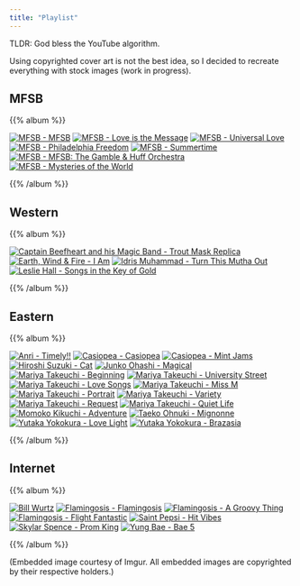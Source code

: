 ```yaml
---
title: "Playlist"
---
```


TLDR: God bless the YouTube algorithm.

Using copyrighted cover art is not the best idea, so I decided to
recreate everything with stock images (work in progress).

## MFSB

{{% album %}}

[![MFSB - MFSB](/images/cover-art/mfsb-mfsb.jpg)](https://www.discogs.com/MFSB-MFSB/master/114831)
[![MFSB - Love is the Message](https://i.imgur.com/CgZ0XPR.jpg)](https://www.discogs.com/MFSB-Love-Is-The-Message/master/114829)
[![MFSB - Universal Love](/images/cover-art/mfsb-universal-love.jpg)](https://www.discogs.com/MFSB-Universal-Love/master/143504)
[![MFSB - Philadelphia Freedom](/images/cover-art/mfsb-philadelphia-freedom.jpg)](https://www.discogs.com/MFSB-Philadelphia-Freedom/master/143503)
[![MFSB - Summertime](/images/cover-art/mfsb-summertime.jpg)](https://www.discogs.com/MFSB-Summertime/master/143505)
[![MFSB - MFSB: The Gamble & Huff Orchestra](/images/cover-art/mfsb-mfsb-gamble-and-huff-orchestra.jpg)](https://www.discogs.com/MFSB-MFSBGamble-Huff-Orchestra/master/143502)
[![MFSB - Mysteries of the World](/images/cover-art/mfsb-mysteries-of-the-world.jpg)](https://www.discogs.com/MFSB-Mysteries-Of-The-World/master/143501)

{{% /album %}}

## Western

{{% album %}}

[![Captain Beefheart and his Magic Band - Trout Mask Replica](https://i.imgur.com/DtnM9Ff.jpg)](https://www.discogs.com/Captain-Beefheart-His-Magic-Band-Trout-Mask-Replica/master/463963)
[![Earth, Wind & Fire - I Am](/images/cover-art/earth-wind-and-fire-i-am.jpg)](https://www.discogs.com/Earth-Wind-Fire-I-Am/master/99478)
[![Idris Muhammad - Turn This Mutha Out](/images/cover-art/idris-muhammad-turn-this-mutha-out.jpg)](https://www.discogs.com/Idris-Muhammad-Turn-This-Mutha-Out/master/59109)
[![Leslie Hall - Songs in the Key of Gold](https://i.imgur.com/0PrmDXI.jpg)](https://www.discogs.com/Leslie-Hall-Songs-In-The-Key-Of-Gold/master/803805)

{{% /album %}}

## Eastern

{{% album %}}

[![Anri - Timely!!](https://i.imgur.com/yR4Rg8F.jpg)](https://www.discogs.com/Anri-Timely/master/965114)
[![Casiopea - Casiopea](/images/cover-art/casiopea-casiopea.jpg)](https://www.discogs.com/Casiopea-Casiopea/master/851695)
[![Casiopea - Mint Jams](/images/cover-art/casiopea-mint-jams.jpg)](https://www.discogs.com/Casiopea-Mint-Jams/master/287930)
[![Hiroshi Suzuki - Cat](https://i.imgur.com/Xyycyn9.jpg)](https://www.discogs.com/Hiroshi-Suzuki-Cat/master/751454)
[![Junko Ohashi - Magical](/images/cover-art/junko-ohashi-magical.jpg)](https://www.discogs.com/Junko-Ohashi-Magical/master/1455912)
[![Mariya Takeuchi - Beginning](https://i.imgur.com/6StlFYE.jpg)](https://www.discogs.com/Mariya-Takeuchi-Beginning/master/1391096)
[![Mariya Takeuchi - University Street](https://i.imgur.com/Lfw2QVH.jpg)](https://www.discogs.com/Mariya-Takeuchi-University-Street/master/1391097)
[![Mariya Takeuchi - Love Songs](/images/cover-art/mariya-takeuchi-love-songs.jpg)](https://www.discogs.com/Mariya-Takeuchi-Love-Songs/master/1254126)
[![Mariya Takeuchi - Miss M](/images/cover-art/mariya-takeuchi-miss-m.jpg)](https://www.discogs.com/%E7%AB%B9%E5%86%85%E3%81%BE%E3%82%8A%E3%82%84-Miss-M/master/1005067)
[![Mariya Takeuchi - Portrait](https://i.imgur.com/h9StuZO.jpg)](https://www.discogs.com/%E7%AB%B9%E5%86%85%E3%81%BE%E3%82%8A%E3%82%84-Portrait-%E3%83%9D%E3%83%BC%E3%83%88%E3%83%AC%E3%82%A4%E3%83%88/master/932826)
[![Mariya Takeuchi - Variety](https://i.imgur.com/GMaxjXG.jpg)](https://www.discogs.com/Mariya-Takeuchi-Variety/master/606606)
[![Mariya Takeuchi - Request](https://i.imgur.com/F8sUjgf.jpg)](https://www.discogs.com/Mariya-Takeuchi-Request/master/1024147)
[![Mariya Takeuchi - Quiet Life](https://i.imgur.com/VwzgsQ9.jpg)](https://www.discogs.com/Mariya-Takeuchi-Quiet-Life/master/1587653)
[![Momoko Kikuchi - Adventure](/images/cover-art/momoko-kikuchi-adventure.jpg)](https://www.discogs.com/Momoko-Kikuchi-Adventure/master/618385)
[![Taeko Ohnuki - Mignonne](https://i.imgur.com/gB7e1v5.jpg)](https://www.discogs.com/Taeko-Ohnuki-Mignonne/master/530233)
[![Yutaka Yokokura - Love Light](/images/cover-art/yutaka-yokokura-love-light.jpg)](https://www.discogs.com/Yutaka-Yokokura-Love-Light/master/302661)
[![Yutaka Yokokura - Brazasia](/images/cover-art/yutaka-yokokura-brazasia.jpg)](https://www.discogs.com/Yutaka-Brazasia/master/650541)

{{% /album %}}

## Internet

{{% album %}}

[![Bill Wurtz](/images/cover-art/bill-wurtz.jpg)](https://billwurtz.com/songs.html)
[![Flamingosis - Flamingosis](https://i.imgur.com/iplEiJE.jpg)](https://www.discogs.com/Flamingosis-Flamingosis/release/8894997)
[![Flamingosis - A Groovy Thing](/images/cover-art/flamingosis-a-groovy-thing.jpg)](https://www.discogs.com/Flamingosis-A-Groovy-Thing/release/11794683)
[![Flamingosis - Flight Fantastic](/images/cover-art/flamingosis-flight-fantastic.jpg)](https://www.discogs.com/Flamingosis-Flight-Fantastic/release/12337928)
[![Saint Pepsi - Hit Vibes](/images/cover-art/saint-pepsi-hit-vibes.jpg)](https://www.discogs.com/Saint-Pepsi-Hit-Vibes/master/710738)
[![Skylar Spence - Prom King](https://i.imgur.com/2jyfCnU.jpg)](https://www.discogs.com/Skylar-Spence-Prom-King/master/886864)
[![Yung Bae - Bae 5](https://i.imgur.com/lTRhibF.jpg)](https://www.discogs.com/Yung-Bae-Bae-5/master/1581145)

{{% /album %}}

(Embedded image courtesy of Imgur. All embedded images are copyrighted
by their respective holders.)
